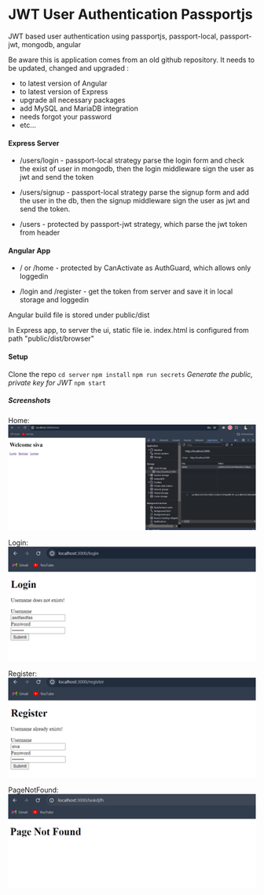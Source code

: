 # JWT User Authentication Passportjs
JWT based user authentication using passportjs, passport-local, passport-jwt, mongodb, angular

Be aware this is application comes from an old github repository.
It needs to be updated, changed and upgraded :
- to latest version of Angular
- to latest version of Express
- upgrade all necessary packages
- add MySQL and MariaDB integration
- needs forgot your password
- etc...


#### Express Server

- /users/login - passport-local strategy parse the login form and check the exist of user in mongodb,  then the login middleware sign the user as jwt and send the token

- /users/signup - passport-local strategy parse the signup form and add the user in the db, then the signup middleware sign the user as jwt and send the token.

- /users - protected by passport-jwt strategy, which parse the jwt token from header


#### Angular App

- / or /home - protected by CanActivate as AuthGuard, which allows only loggedin

- /login and /register - get the token from server and save it in local storage and loggedin



Angular build file is stored under public/dist

In Express app, to server the ui, static file ie. index.html is configured from path "public/dist/browser"


#### Setup
Clone the repo
`cd server`
`npm install`
`npm run secrets` *Generate the public, private key for JWT*
`npm start`


##### Screenshots
Home:
![Home page](./screenshot/Home%20Page.png)

Login:
![Login Page](./screenshot/Login%20Page.png)

Register:
![Register](./screenshot/Register%20Page.png)

PageNotFound:
![PageNotFound](./screenshot/Page%20Not%20Found.png)
